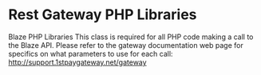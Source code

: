 # Rest Gateway PHP Libraries
Blaze PHP Libraries
This class is required for all PHP code making a call to the Blaze API. 
Please refer to the gateway documentation web page for specifics on what parameters to use for each call: http://support.1stpaygateway.net/gateway
